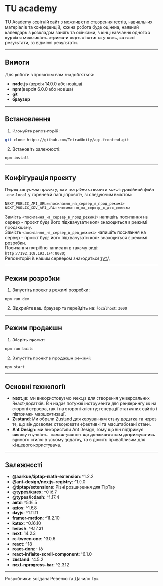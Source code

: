 # TU academy
TU Academy освітній сайт з можливістю створення тестів, навчальних матеріалів та конференцій, кожна робота буде оцінена, наявний календарь з розкладом занять та оцінками, в кінці навчання одного з курсів є можливість отримати сертифікати: за участь, за гарні результати, за відмінні результати.

---
## Вимоги 
Для роботи з проєктом вам знадобляться:
* **node.js** (версія 14.0.0 або новіша)
* **npm**(версія 6.0.0 або новіша)
* **git**
* **браузер**

--- 
## Встановлення
1. Клонуйте репозиторій:
```bash
git clone https://github.com/TetradUnity/app-frontend.git
```
2. Встановіть залежності:
```bash
npm install
```
---
## Конфігурація проєкту
Перед запуском проєкту, вам потрібно створити конфігураційний файл `.env.local` у кореневій папці проєкту, зі следуючим вмістом:
```env
NEXT_PUBLIC_API_URL=<посилання_на_сервер_в_прод_режимі>
NEXT_PUBLIC_DEV_API_URL=<посилання_на_сервер_в_дев_режимі>
```
Замість `<посилання_на_сервер_в_прод_режимі>` напишіть посилання на сервер - проєкт буде його підхвачувати коли знаходиться в режимі продакшену.\
Замість `<посилання_на_сервер_в_дев_режимі>` напишіть посилання на сервер - проєкт буде його підхвачувати коли знаходиться в режимі розробки.\
Посилання потрібно написати в такому виді: `http://192.168.193.174:8080`;\
Репозиторій із нашим сервером знаходиться [тут.](https://github.com/TetradUnity/backend)\

---
## Режим розробки
1. Запустіть проект в режимі розробки:
```bash
npm run dev
```
2. Відкрийте ваш браузер та перейдіть на: `localhost:3000`

---
## Режим продакшн
1. Зберіть проект:
```bash
npm run build
```
2. Запустіть проект в продакшн режимі:
```bash
npm start
```

---
## Основні технології
* **Next.js**: Ми використовуємо Next.js для створення універсальних React-додатків. Він надає потужні інструменти для рендерингу як на стороні сервера, так і на стороні клієнту; генерації статичних сайтів і підтримки маршрутизації.
* **Zustand**: Ми обрали Zustand для керуванням стану додатка та через те, що він дозволяє створювати ефективні та масштабовані стани.
* **Ant Design**: ми використали Ant Design, тому що він підтримує високу гнучкість і налаштування, що допомагає нам дотримуватись єдиного стилю в усьому додатку, та є досить привабливим для кінцевого користувача.

---
## Залежності
* **@aarkue/tiptap-math-extension**: ^1.2.2
* **@ant-design/nextjs-registry**: ^1.0.0
* **@tiptap/extensions**: Різні розширення для TipTap
* **@types/katex**: ^0.16.7
* **@types/lodash**: ^4.17.4
* **antd**: ^5.16.5
* **axios**: ^1.6.8
* **dayjs**: ^1.11.11
* **framer-motion**: ^11.2.10
* **katex**: ^0.16.10
* **lodash**: ^4.17.21
* **next**: 14.2.3
* **rc-tween-one**: ^3.0.6
* **react**: ^18
* **react-dom**: ^18
* **react-infinite-scroll-component**: ^6.1.0
* **zustand**: ^4.5.2
* **next-nprogress-bar**: ^2.3.12

---
Розробники: Богдана Ревенко та Данило Гук.